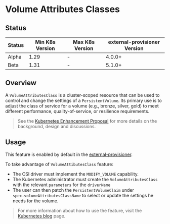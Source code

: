 # Volume Attributes Classes

## Status

Status | Min K8s Version | Max K8s Version | external-provisioner Version
-------|-----------------|-----------------|-----------------------------
Alpha  | 1.29            | -               | 4.0.0+
Beta   | 1.31            | -               | 5.1.0+

## Overview
A `VolumeAttributesClass` is a cluster-scoped resource that can be used to control and change the settings of a `PersistentVolume`.
Its primary use is to adjust the class of service for a volume (e.g., bronze, silver, gold) to meet different performance, quality-of-service, or resilience requirements.

> See the [Kubernetes Enhancement Proposal](https://github.com/kubernetes/enhancements/blob/master/keps/sig-storage/3751-volume-attributes-class/README.md) 
> for more details on the background, design and discussions.

## Usage
This feature is enabled by default in the [external-provisioner](https://github.com/kubernetes-csi/external-provisioner/?tab=readme-ov-file#feature-status).

To take advantage of `VolumeAttibutesClass` feature:
* The CSI driver must implement the `MODIFY_VOLUME` capability.
* The Kubernetes administrator must create the `VolumeAttributesClass` with the relevant `parameters` for the `driverName`
* The user can then patch the `PersistentVolumeClaim` under `spec.volumeAttributesClassName` to select or update the settings he needs for the volume.

> For more information about how to use the feature, visit the [Kubernetes blog](https://kubernetes.io/blog/2024/08/15/kubernetes-1-31-volume-attributes-class/) page. 
